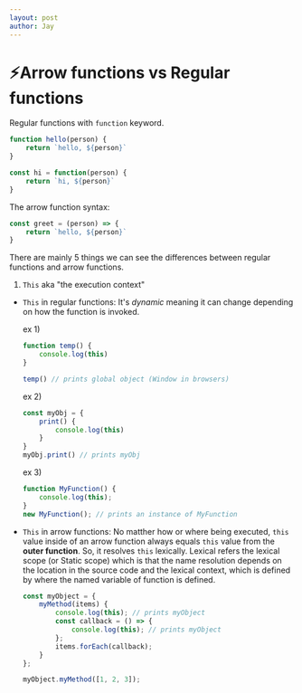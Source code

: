 ```yaml
---
layout: post
author: Jay
---
```

# ⚡️Arrow functions vs Regular functions

Regular functions with `function` keyword.

```javascript
function hello(person) {
    return `hello, ${person}`
}

const hi = function(person) {
    return `hi, ${person}`
}
```

The arrow function syntax: 
```javascript
const greet = (person) => {
    return `hello, ${person}`
}
```
There are mainly 5 things we can see the differences between regular functions and arrow functions.

1. `This` aka "the execution context"
- `This` in regular functions: It's *dynamic* meaning it can change depending on how the function is invoked. 
    
    ex 1)
    ```javascript
    function temp() {
        console.log(this)
    }
    
    temp() // prints global object (Window in browsers)
    ```
    ex 2) 
    ```javascript
    const myObj = {
        print() {
            console.log(this)
        }
    }
    myObj.print() // prints myObj
    ```
    ex 3) 
    ```javascript
    function MyFunction() {
        console.log(this);
    }
    new MyFunction(); // prints an instance of MyFunction
    ```
- `This` in arrow functions: No matther how or where being executed, `this` value inside of an arrow function always equals `this` value from the **outer function**. So, it resolves `this` lexically. Lexical refers the lexical scope (or Static scope) which is that the name resolution depends on the location in the source code and the lexical context, which is defined by where the named variable of function is defined. 

    ```javascript
    const myObject = {
        myMethod(items) {
            console.log(this); // prints myObject
            const callback = () => {
                console.log(this); // prints myObject
            };
            items.forEach(callback);
        }
    };

    myObject.myMethod([1, 2, 3]);
    ```
<!-- Gone camping! ⛺ Be back soon. -->


<!-- https://dmitripavlutin.com/differences-between-arrow-and-regular-functions/ -->